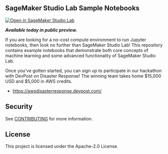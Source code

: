 ## SageMaker Studio Lab Sample Notebooks

[![Open in SageMaker Studio Lab](https://img.shields.io/badge/open-studio%20lab-blueviolet)](https://studiolab.sagemaker.aws/import/github/aws/studio-lab-examples/blob/main/natural-language-processing/NLP_Disaster_Recovery_Translation.ipynb)

***Available today in public preview.***

If you are looking for a no-cost compute environment to run Jupyter notebooks, then look no further than SageMaker Studio Lab! This repository contains example notebooks that demonstrate both core concepts of machine learning and some advanced functionality of SageMaker Studio Lab. 

Once you've gotten started, you can sign up to participate in our hackathon with DevPost on Disaster Response! The winning team takes home $15,000 USD and $5,000 in AWS credits.
- https://awsdisasterresponse.devpost.com/

## Security

See [CONTRIBUTING](CONTRIBUTING.md#security-issue-notifications) for more information.

## License 

This project is licensed under the Apache-2.0 License.

